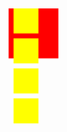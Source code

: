 <!doctype html>
<html lang="en">
<head>
	<meta charset="UTF-8">
	<title>Document</title>
	<style>
		*{
			list-style: none;
			margin: 0;
			padding: 0;
		}
		.box{
			width: 100px;
			height: 100px;
			background: red;
			position: relative;
			margin: 50px;
		}
		.son{
			width: 50px;
			height: 50px;
			background: yellow;
			position: absolute;
			left: 10px;
		}
		.son.a{
			top: 0px;
		}
		.son.b{
			top: 60px;
		}
		.son.c{
			top: 120px;
		}
		.son.d{
			top: 180px;
		}
	</style>
</head>

<body>
	<div class="box">
		<div class="son a"></div>
		<div class="son b"></div>
		<div class="son c"></div>
		<div class="son d"></div>
	</div>
</body>
<script>
	class Drag{
		constructor (obj){
			// this.obj=document.querySelectorAll(selector);
			this.obj=obj.ele;
			this.minx=obj.rect.minx;
			this.miny=obj.rect.miny;
			this.maxx=obj.rect.maxx;
			this.maxy=obj.rect.maxy;
			this.x=obj.dir.x===false?obj.dir.x:true;
			this.y=obj.dir.y===false?obj.dir.y:true;
			this.drag();

		}
		drag(){
			var that=this;		
			this.obj.onmousedown=function(e){
				var ev=e||window.event;
				var cx=ev.clientX;
				var cy=ev.clientY;
				var ol=this.offsetLeft;
				var ot=this.offsetTop;
				that.prex=e.clientX;
                that.prey=e.clientY;
				that.endx=cx-ol;
				that.endy=cy-ot;
				that.move(this);
				that.up();
				e.preventDefault();
			}
		}				
		move(obj){
			var that=this;
			document.onmousemove=function(e){
				var eve=e||window.event;
				that.cx=eve.clientX;
				that.cy=eve.clientY;
				that.left=that.cx-that.endx;
				that.top=that.cy-that.endy;
				that.nextx=e.clientX;
                that.nexty=e.clientY;
                that.lenx=that.nextx-that.prex;
                that.leny=that.nexty-that.prey;
                that.prex=that.nextx;
                that.prey=that.nexty;
                if(that.x){
                	if(that.left<=that.minx){
					that.left=that.minx;
					}
					if(that.left>=that.maxx-that.obj.offsetWidth){
						that.left=that.maxx;
					}
					obj.style.left=that.left+"px";
                }
				if(that.y){
					if(that.top<=that.miny){
						that.top=that.miny;
					}				
					if(that.top>=that.maxy-that.obj.offsetHeight){
						that.top=that.maxy;
					}					
					obj.style.top=that.top+"px";
				}
				e.preventDefault();
			}
		}				
		up(){
			var that=this;
			document.onmouseup=function(){
				document.onmousemove=null;
				document.onmouseup=null;
				that.animate();
			}
		}
		animate(){
			var tx=setInterval(()=>{
            		this.lenx*=0.5;
            		if(this.lenx<1){
            			clearInterval(tx);
            		}else{
            			var left = this.obj.offsetLeft+this.lenx;
            			if(left<this.minx){
                     	   left=this.minx;
                        }
                        if(left>this.maxx-this.obj.offsetWidth){
                     	   left=this.maxx-this.obj.offsetWidth;
                       }
            			this.obj.style.left=left+"px";

            		}
            	},50)
            	var ty=setInterval(()=>{
            		this.leny*=0.8;
            		if(this.leny<1){
            			clearInterval(ty);
            		}else{
            			var top=this.obj.offsetTop+this.leny;
            		    if(top<this.miny){
                     	   top=this.miny;
                       }
                       if(top>this.maxy-this.obj.offsetHeight){
                     	  top=this.maxy-this.obj.offsetHeight;
                       }
            			this.obj.style.top=top+"px";

            		}
            	},50)


            }
     			
     	}  
     	   var div=document.getElementsByClassName("son")[0];
     	   new Drag({ele:div,rect:{minx:0,maxx:500,miny:0,maxy:500},
     	   	         dir:{x:true,y:true}
     	   	     })
</script>
</html>
